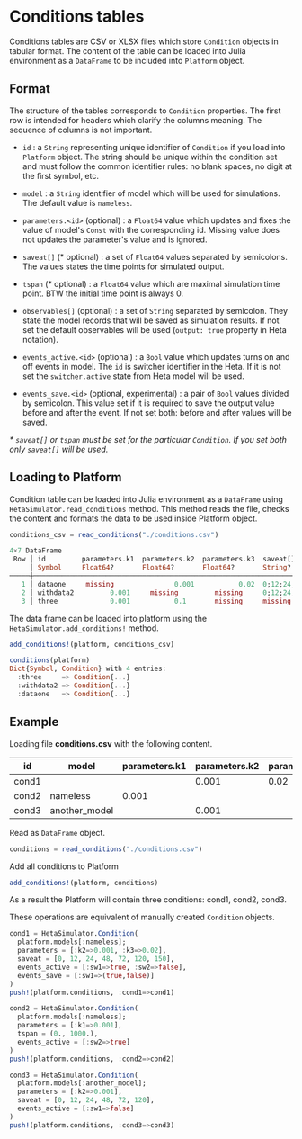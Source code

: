# Conditions tables

Conditions tables are CSV or XLSX files which store `Condition` objects in tabular format.
The content of the table can be loaded into Julia environment as a `DataFrame` to be included into `Platform` object.

## Format

The structure of the tables corresponds to `Condition` properties.
The first row is intended for headers which clarify the columns meaning. The sequence of columns is not important.

- `id` : a `String` representing unique identifier of `Condition` if you load into `Platform` object. The string should be unique within the condition set and must follow the common identifier rules: no blank spaces, no digit at the first symbol, etc.

- `model` : a `String` identifier of model which will be used for simulations. The default value is `nameless`.

- `parameters.<id>` (optional) : a `Float64` value which updates and fixes the value of model's `Const` with the corresponding id. Missing value does not updates the parameter's value and is ignored.

- `saveat[]` (* optional) : a set of `Float64` values separated by semicolons. The values states the time points for simulated output.

- `tspan` (* optional) : a `Float64` value which are maximal simulation time point. BTW the initial time point is always 0.

- `observables[]` (optional) : a set of `String` separated by semicolon. They state the model records that will be saved as simulation results. If not set the default observables will be used (`output: true` property in Heta notation).

- `events_active.<id>` (optional) : a `Bool` value which updates turns on and off events in model. The `id` is switcher identifier in the Heta. If it is not set the `switcher.active` state from Heta model will be used.

- `events_save.<id>` (optional, experimental) : a pair of `Bool` values divided by semicolon. This value set if it is required to save the output value before and after the event. If not set both: before and after values will be saved.

_* `saveat[]` or `tspan` must be set for the particular `Condition`. If you set both only `saveat[]` will be used._

## Loading to Platform

Condition table can be loaded into Julia environment as a `DataFrame` using `HetaSimulator.read_conditions` method. This method reads the file, checks the content and formats the data to be used inside Platform object.

```julia
conditions_csv = read_conditions("./conditions.csv")

4×7 DataFrame
 Row │ id         parameters.k1  parameters.k2  parameters.k3  saveat[]           tspan      observables[] 
     │ Symbol     Float64?       Float64?       Float64?       String?            Float64?   String?       
─────┼─────────────────────────────────────────────────────────────────────────────────────────────────────
   1 │ dataone     missing               0.001           0.02  0;12;24;48;72;120      150.0  missing       
   2 │ withdata2         0.001     missing         missing     0;12;24;48;72;120  missing    missing       
   3 │ three             0.001           0.1       missing     missing                250.0  missing       
```

The data frame can be loaded into platform using the `HetaSimulator.add_conditions!` method.

```julia
add_conditions!(platform, conditions_csv)

conditions(platform)
Dict{Symbol, Condition} with 4 entries:
  :three     => Condition{...}
  :withdata2 => Condition{...} 
  :dataone   => Condition{...}
```

## Example

Loading file __conditions.csv__ with the following content.

id | model | parameters.k1 | parameters.k2 | parameters.k3 | saveat[] | tspan | observables[] | events_active.sw1 | events_active.sw2 | events_save.sw1
--- | --- | --- | --- | --- | --- | --- | --- | --- | --- | ---
cond1 | |  | 0.001 | 0.02 | 0;12;24;48;72;120;150 | | | true | false | true;false
cond2 | nameless | 0.001 |  |  | |  1000 | | | true |
cond3 | another_model | | 0.001  |  | 0;12;24;48;72;120 |  | | false |

Read as `DataFrame` object.

```julia
conditions = read_conditions("./conditions.csv")
```

Add all conditions to Platform

```julia
add_conditions!(platform, conditions)
```

As a result the Platform will contain three conditions: cond1, cond2, cond3.

These operations are equivalent of manually created `Condition` objects.

```julia
cond1 = HetaSimulator.Condition(
  platform.models[:nameless];
  parameters = [:k2=>0.001, :k3=>0.02],
  saveat = [0, 12, 24, 48, 72, 120, 150],
  events_active = [:sw1=>true, :sw2=>false],
  events_save = [:sw1=>(true,false)]
)
push!(platform.conditions, :cond1=>cond1)

cond2 = HetaSimulator.Condition(
  platform.models[:nameless];
  parameters = [:k1=>0.001],
  tspan = (0., 1000.),
  events_active = [:sw2=>true]
)
push!(platform.conditions, :cond2=>cond2)

cond3 = HetaSimulator.Condition(
  platform.models[:another_model];
  parameters = [:k2=>0.001],
  saveat = [0, 12, 24, 48, 72, 120],
  events_active = [:sw1=>false]
)
push!(platform.conditions, :cond3=>cond3)

```
